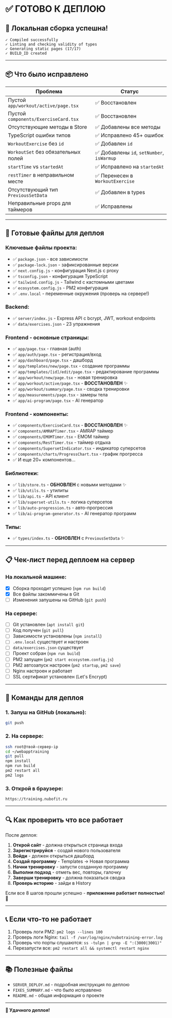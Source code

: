 # ✅ ГОТОВО К ДЕПЛОЮ

## 🎉 Локальная сборка успешна!

```
✓ Compiled successfully
✓ Linting and checking validity of types
✓ Generating static pages (17/17)
✓ BUILD_ID created
```

---

## 📦 Что было исправлено

| Проблема | Статус |
|----------|--------|
| Пустой `app/workout/active/page.tsx` | ✅ Восстановлен |
| Пустой `components/ExerciseCard.tsx` | ✅ Восстановлен |
| Отсутствующие методы в Store | ✅ Добавлены все методы |
| TypeScript ошибки типов | ✅ Исправлено 45+ ошибок |
| `WorkoutExercise` без `id` | ✅ Добавлен `id` |
| `WorkoutSet` без обязательных полей | ✅ Добавлены `id`, `setNumber`, `isWarmup` |
| `startTime` vs `startedAt` | ✅ Исправлено на `startedAt` |
| `restTimer` в неправильном месте | ✅ Перенесен в `WorkoutExercise` |
| Отсутствующий тип `PreviousSetData` | ✅ Добавлен в types |
| Неправильные props для таймеров | ✅ Исправлены |

---

## 🚀 Готовые файлы для деплоя

### Ключевые файлы проекта:
- ✅ `package.json` - все зависимости
- ✅ `package-lock.json` - зафиксированные версии
- ✅ `next.config.js` - конфигурация Next.js с proxy
- ✅ `tsconfig.json` - конфигурация TypeScript
- ✅ `tailwind.config.js` - Tailwind с кастомными цветами
- ✅ `ecosystem.config.js` - PM2 конфигурация
- ✅ `.env.local` - переменные окружения (проверь на сервере!)

### Backend:
- ✅ `server/index.js` - Express API с bcrypt, JWT, workout endpoints
- ✅ `data/exercises.json` - 23 упражнения

### Frontend - основные страницы:
- ✅ `app/page.tsx` - главная (auth)
- ✅ `app/auth/page.tsx` - регистрация/вход
- ✅ `app/dashboard/page.tsx` - дашборд
- ✅ `app/templates/new/page.tsx` - создание программы
- ✅ `app/templates/[id]/edit/page.tsx` - редактирование программы
- ✅ `app/workout/new/page.tsx` - новая тренировка
- ✅ `app/workout/active/page.tsx` - **ВОССТАНОВЛЕН** ✨
- ✅ `app/workout/summary/page.tsx` - сводка тренировки
- ✅ `app/measurements/page.tsx` - замеры тела
- ✅ `app/ai-program/page.tsx` - AI генератор

### Frontend - компоненты:
- ✅ `components/ExerciseCard.tsx` - **ВОССТАНОВЛЕН** ✨
- ✅ `components/AMRAPTimer.tsx` - AMRAP таймер
- ✅ `components/EMOMTimer.tsx` - EMOM таймер
- ✅ `components/RestTimer.tsx` - таймер отдыха
- ✅ `components/SupersetIndicator.tsx` - индикатор суперсетов
- ✅ `components/charts/ProgressChart.tsx` - график прогресса
- ✅ И еще 20+ компонентов...

### Библиотеки:
- ✅ `lib/store.ts` - **ОБНОВЛЕН** с новыми методами ✨
- ✅ `lib/utils.ts` - утилиты
- ✅ `lib/api.ts` - API клиент
- ✅ `lib/superset-utils.ts` - логика суперсетов
- ✅ `lib/auto-progression.ts` - авто-прогрессия
- ✅ `lib/ai-program-generator.ts` - AI генератор программ

### Типы:
- ✅ `types/index.ts` - **ОБНОВЛЕН** с `PreviousSetData` ✨

---

## 📋 Чек-лист перед деплоем на сервер

### На локальной машине:
- [x] Сборка проходит успешно (`npm run build`)
- [x] Все файлы закоммичены в Git
- [ ] Изменения запушены на GitHub (`git push`)

### На сервере:
- [ ] Git установлен (`apt install git`)
- [ ] Код получен (`git pull`)
- [ ] Зависимости установлены (`npm install`)
- [ ] `.env.local` существует и настроен
- [ ] `data/exercises.json` существует
- [ ] Проект собран (`npm run build`)
- [ ] PM2 запущен (`pm2 start ecosystem.config.js`)
- [ ] PM2 автозапуск настроен (`pm2 startup`, `pm2 save`)
- [ ] Nginx настроен и работает
- [ ] SSL сертификат установлен (Let's Encrypt)

---

## 🎯 Команды для деплоя

### 1. Запуш на GitHub (локально):
```bash
git push
```

### 2. На сервере:
```bash
ssh root@твой-сервер-ip
cd ~/webapptraining
git pull
npm install
npm run build
pm2 restart all
pm2 logs
```

### 3. Открой в браузере:
```
https://training.nubofit.ru
```

---

## 🔍 Как проверить что все работает

После деплоя:

1. **Открой сайт** - должна открыться страница входа
2. **Зарегистрируйся** - создай нового пользователя
3. **Войди** - должен открыться дашборд
4. **Создай программу** - Templates → Новая программа
5. **Начни тренировку** - запусти созданную программу
6. **Выполни подход** - отметь вес, повторы, галочку
7. **Заверши тренировку** - должна показаться сводка
8. **Проверь историю** - зайди в History

Если все 8 шагов прошли успешно - **приложение работает полностью!** 🎉

---

## 📞 Если что-то не работает

1. Проверь логи PM2: `pm2 logs --lines 100`
2. Проверь логи Nginx: `tail -f /var/log/nginx/nubotraining-error.log`
3. Проверь что порты слушаются: `ss -tulpn | grep -E ":(3000|3001)"`
4. Перезапусти все: `pm2 restart all && systemctl restart nginx`

---

## 📚 Полезные файлы

- `SERVER_DEPLOY.md` - подробная инструкция по деплою
- `FIXES_SUMMARY.md` - что было исправлено
- `README.md` - общая информация о проекте

---

**🚀 Удачного деплоя!**

